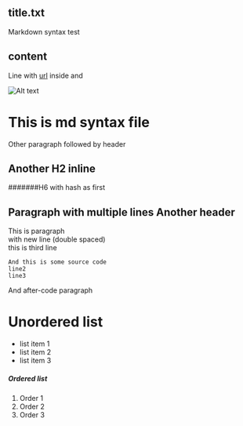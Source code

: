 ## title.txt ##
Markdown syntax test
##


## content ##

Line with [url](https://google.com) inside and

![Alt text](/path/to/img.jpg)

This is md syntax file
= 

Other paragraph followed by header
## Another H2 inline ##

#######H6 with hash as first

Paragraph with
multiple
lines
Another header
---

This is paragraph  
with new line (double spaced)  
this is third line

    And this is some source code
    line2
    line3
And after-code paragraph

# Unordered list
* list item 1
* list item 2
* list item 3

##### Ordered list
1. Order 1
2. Order 2
3. Order 3